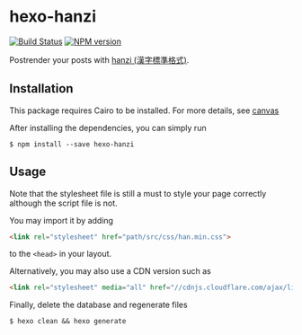 # hexo-hanzi

[![Build Status](https://travis-ci.org/lujjjh/hexo-hanzi.svg?branch=master)](https://travis-ci.org/lujjjh/hexo-hanzi)
[![NPM version](https://img.shields.io/npm/v/hexo-hanzi.svg)](https://www.npmjs.com/package/hexo-hanzi)

Postrender your posts with [hanzi (漢字標準格式)][hanzi].

## Installation

This package requires Cairo to be installed. For more details, see [canvas][node-canvas-installation]

After installing the dependencies, you can simply run

    $ npm install --save hexo-hanzi

## Usage

Note that the stylesheet file is still a must to style your page correctly although the script file is not.

You may import it by adding

```html
<link rel="stylesheet" href="path/src/css/han.min.css">
```

to the `<head>` in your layout.

Alternatively, you may also use a CDN version such as

```html
<link rel="stylesheet" media="all" href="//cdnjs.cloudflare.com/ajax/libs/Han/3.2.7/han.min.css">
```

Finally, delete the database and regenerate files

    $ hexo clean && hexo generate


[hanzi]: https://css.hanzi.co/
[node-canvas-installation]: https://github.com/Automattic/node-canvas#installation
